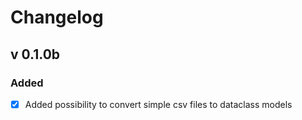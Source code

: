 # Changelog

## v 0.1.0b
### Added
- [x] Added possibility to convert simple csv files to dataclass models
